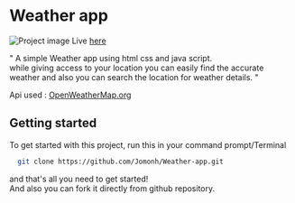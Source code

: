# Weather app
![Project image](https://github.com/Jomonh/Weather-app/blob/main/assets/preview.png)
Live <a href="https://jomonh.github.io/Weather-app/">here</a>

" A simple Weather app using html css and java script.<br>
while giving access  to your location  you can easily  find the accurate  weather and also you can search  the location for weather  details. "

Api used : <a href="https://openweathermap.org/">OpenWeatherMap.org<a>

## Getting started

To get started with this project, run this in your command prompt/Terminal 

```bash
  git clone https://github.com/Jomonh/Weather-app.git
```
and that's all you need to get started!
<br>And also you can fork it directly from github repository.
